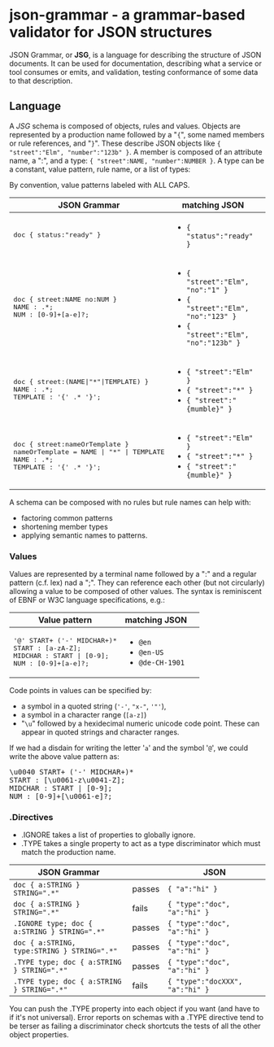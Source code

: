 # json-grammar - a grammar-based validator for JSON structures

JSON Grammar, or **JSG**, is a language for describing the structure of JSON documents.
It can be used for documentation, describing what a service or tool consumes or emits, and validation, testing conformance of some data to that description.

## Language

A *JSG* schema is composed of objects, rules and values.
Objects are represented by a production name followed by a "```{```", some named members or rule references, and "```}```".
These describe JSON objects like ```{ "street":"Elm", "number":"123b" }```.
A member is composed of an attribute name, a ":", and a type: ```{ "street":NAME, "number":NUMBER }```.
A type can be a constant, value pattern, rule name, or a list of types:

By convention, value patterns labeled with ALL CAPS.

<table><thead>
<tr><th>JSON Grammar</th><th>matching JSON</th><th></th></tr>
</thead><tbody>
<tr><td><pre>doc { status:"ready" }</pre></td><td><ul>
<li><code>{ "status":"ready" }</code></li>
</ul></td><td></td></tr>
<tr><td><pre>doc { street:NAME no:NUM }
NAME : .*;
NUM : [0-9]+[a-e]?;</pre></td><td><ul>
<li><code>{ "street":"Elm", "no":"1" }</code></li>
<li><code>{ "street":"Elm", "no":"123" }</code></li>
<li><code>{ "street":"Elm", "no":"123b" }</code></li>
</ul></td><td></td></tr>
<tr><td><pre>doc { street:(NAME|"*"|TEMPLATE) }
NAME : .*;
TEMPLATE : '{' .* '}';</pre></td><td><ul>
<li><code>{ "street":"Elm" }</code></li>
<li><code>{ "street":"*" }</code></li>
<li><code>{ "street":"{mumble}" }</code></li>
</ul></td><td></td></tr>
<tr><td><pre>doc { street:nameOrTemplate }
nameOrTemplate = NAME | "*" | TEMPLATE
NAME : .*;
TEMPLATE : '{' .* '}';</pre></td><td><ul>
<li><code>{ "street":"Elm" }</code></li>
<li><code>{ "street":"*" }</code></li>
<li><code>{ "street":"{mumble}" }</code></li>
</ul></td><td></td></tr>
</tbody></table>

A schema can be composed with no rules but rule names can help with:
* factoring common patterns
* shortening member types
* applying semantic names to patterns.

### Values
Values are represented by a terminal name followed by a ":" and a regular pattern (c.f. lex) nad a ";".
They can reference each other (but not circularly) allowing a value to be composed of other values.
The syntax is reminiscent of EBNF or W3C language specifications, e.g.:

<table><thead>
<tr><th>Value pattern</th><th>matching JSON</th><th></th></tr>
</thead><tbody>
<tr><td><pre>'@' START+ ('-' MIDCHAR+)*
START : [a-zA-Z];
MIDCHAR : START | [0-9];
NUM : [0-9]+[a-e]?;</pre></td><td><ul>
<li><code>@en</code></li>
<li><code>@en-US</code></li>
<li><code>@de-CH-1901</code></li>
</ul></td><td></td></tr>
</tbody></table>

Code points in values can be specified by:
* a symbol in a quoted string (```'-'```, ```"x-"```, ```'"'```),
* a symbol in a character range (```[a-z]```)
* "```\u```" followed by a hexidecimal numeric unicode code point. These can appear in quoted strings and character ranges.

If we had a disdain for writing the letter '`a`' and the symbol '`@`', we could write the above value pattern as:

<pre>\u0040 START+ ('-' MIDCHAR+)*
START : [\u0061-z\u0041-Z];
MIDCHAR : START | [0-9];
NUM : [0-9]+[\u0061-e]?;</pre>

### .Directives

* .IGNORE takes a list of properties to globally ignore.
* .TYPE takes a single property to act as a type discriminator which must match the production name.

| JSON Grammar |  | JSON |
--- | --- | --- |
| ```doc { a:STRING } STRING=".*"```                |passes| ```{ "a":"hi" }```                 |
| ```doc { a:STRING } STRING=".*"```                |fails | ```{ "type":"doc", "a":"hi" }```    |
| ```.IGNORE type; doc { a:STRING } STRING=".*"```  |passes| ```{ "type":"doc", "a":"hi" }```    |
| ```doc { a:STRING, type:STRING } STRING=".*"```   |passes| ```{ "type":"doc", "a":"hi" }```    |
| ```.TYPE type; doc { a:STRING } STRING=".*"```    |passes| ```{ "type":"doc", "a":"hi" }```    |
| ```.TYPE type; doc { a:STRING } STRING=".*"```    |fails | ```{ "type":"docXXX", "a":"hi" }``` |
You can push the .TYPE property into each object if you want (and have to if it's not universal).
Error reports on schemas with a .TYPE directive tend to be terser as failing a discriminator check shortcuts the tests of all the other object properties.
